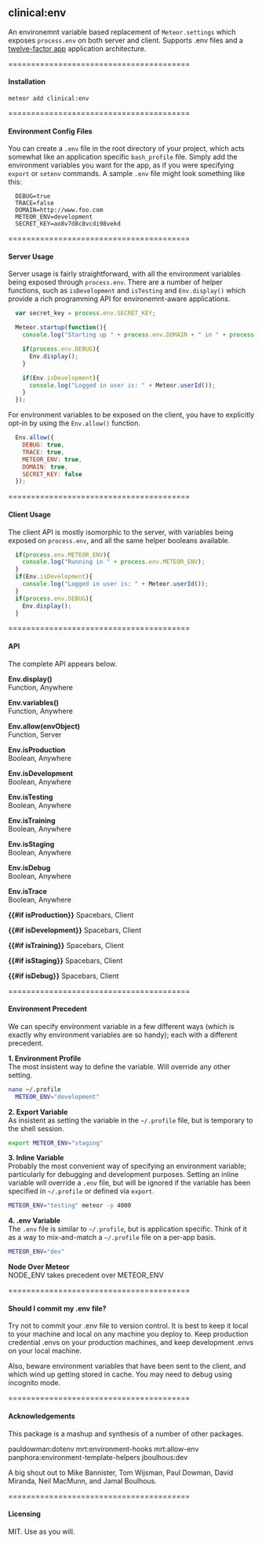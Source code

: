 clinical:env
-----------------

An environemnt variable based replacement of ``Meteor.settings`` which exposes ``process.env`` on both server and client.  Supports .env files and a [twelve-factor app](http://www.12factor.net/) application architecture.


========================================
#### Installation

``meteor add clinical:env``


========================================
#### Environment Config Files  

You can create a `.env` file in the root directory of your project, which acts somewhat like an application specific ``bash_profile`` file.  Simply add the environment variables you want for the app, as if you were specifying ``export`` or ``setenv`` commands. A sample ``.env`` file might look something like this:

```
  DEBUG=true
  TRACE=false
  DOMAIN=http://www.foo.com
  METEOR_ENV=development
  SECRET_KEY=ao8v7d8c8vcdi98vekd
```


========================================
#### Server Usage

Server usage is fairly straightforward, with all the environment variables being exposed through ``process.env``.  There are a number of helper functions, such as ``isDevelopment`` and ``isTesting`` and ``Env.display()`` which provide a rich programming API for environemnt-aware applications.

```javascript
  var secret_key = process.env.SECRET_KEY;  

  Meteor.startup(function(){
    console.log("Starting up " + process.env.DOMAIN + " in " + process.env.METEOR_ENV);

    if(process.env.DEBUG){
      Env.display();
    }

    if(Env.isDevelopment){
      console.log("Logged in user is: " + Meteor.userId());
    }
  });
```

For environment variables to be exposed on the client, you have to explicitly opt-in by using the ``Env.allow()`` function.  

```javascript
  Env.allow({
    DEBUG: true,
    TRACE: true,
    METEOR_ENV: true,
    DOMAIN: true,
    SECRET_KEY: false
  });
```

========================================
#### Client Usage

The client API is mostly isomorphic to the server, with variables being exposed on ``process.env``, and all the same helper booleans available.

```javascript
  if(process.env.METEOR_ENV){
    console.log("Running in " + process.env.METEOR_ENV);
  }
  if(Env.isDevelopment){
    console.log("Logged in user is: " + Meteor.userId());
  }
  if(process.env.DEBUG){
    Env.display();
  }
```


========================================
#### API

The complete API appears below.  

**Env.display()**  
Function, Anywhere

**Env.variables()**  
Function, Anywhere

**Env.allow(envObject)**  
Function, Server

**Env.isProduction**  
Boolean, Anywhere  

**Env.isDevelopment**  
Boolean, Anywhere  

**Env.isTesting**  
Boolean, Anywhere  

**Env.isTraining**  
Boolean, Anywhere

**Env.isStaging**  
Boolean, Anywhere

**Env.isDebug**  
Boolean, Anywhere

**Env.isTrace**  
Boolean, Anywhere

**{{#if isProduction}}**
Spacebars, Client

**{{#if isDevelopment}}**
Spacebars, Client

**{{#if isTraining}}**
Spacebars, Client

**{{#if isStaging}}**
Spacebars, Client

**{{#if isDebug}}**
Spacebars, Client

========================================
#### Environment Precedent  

We can specify environment variable in a few different ways (which is exactly why environment variables are so handy); each with a different precedent.  

**1.  Environment Profile**  
The most insistent way to define the variable.  Will override any other setting.
````bash
nano ~/.profile
  METEOR_ENV="development"
````

**2.  Export Variable**  
As insistent as setting the variable in the ``~/.profile`` file, but is temporary to the shell session.  
````bash
export METEOR_ENV="staging"
````

**3.  Inline Variable**  
Probably the most convenient way of specifying an environment variable; particularly for debugging and development purposes.  Setting an inline variable will override a ``.env`` file, but will be ignored if the variable has been specified in ``~/.profile`` or defined via ``export``.
````bash
METEOR_ENV="testing" meteor -p 4000
````

**4.  .env Variable**  
The ``.env`` file is similar to ``~/.profile``, but is application specific.  Think of it as a way to mix-and-match a ``~/.profile`` file on a per-app basis.  
````bash
METEOR_ENV="dev"
````

**Node Over Meteor**  
NODE_ENV takes precedent over METEOR_ENV  



========================================
#### Should I commit my .env file?  

Try not to commit your .env file to version control. It is best to keep it local to your machine and local on any machine you deploy to. Keep production credential .envs on your production machines, and keep development .envs on your local machine.

Also, beware environment variables that have been sent to the client, and which wind up getting stored in cache.  You may need to debug using incognito mode.


========================================
#### Acknowledgements  

This package is a mashup and synthesis of a number of other packages.  

pauldowman:dotenv
mrt:environment-hooks
mrt:allow-env
panphora:environment-template-helpers
jboulhous:dev  

A big shout out to Mike Bannister, Tom Wijsman, Paul Dowman, David Miranda, Neil MacMunn, and Jamal Boulhous.

========================================
#### Licensing  

MIT.  Use as you will.
